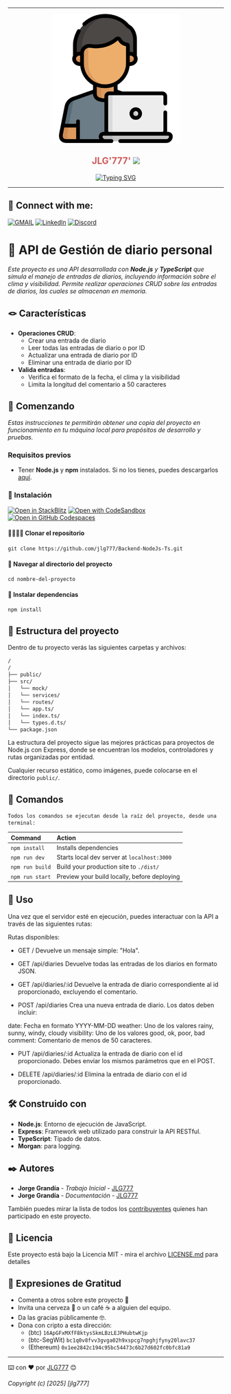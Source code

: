 <hr>
<div>
<p style = 'text-align:center'>
<img align="center" src="./public/programador.png" alt="JuveYell" width="300px">
</p>
</div>

<h2 align="center" style="color:#CD5C5C">JLG'777' <img
src="https://github.com/blackcater/blackcater/raw/main/images/Hi.gif" height="22" /></h2>

<p align="center">
<a href="https://git.io/typing-svg"><img src="https://readme-typing-svg.demolab.com?font=Fira+Code&duration=4000&pause=1000&multiline=true&random=false&width=435&lines=Un+proyecto+creado+por+J0RG1T0" alt="Typing SVG" /></a>
</p>
<hr>

## 📧 Connect with me:

[![GMAIL](https://img.shields.io/badge/Gmail-Gmail?style=white&logo=Gmail&logoColor=white&color=%23EA4335)](proyectojlg777@gmail.com)
[![LinkedIn](https://img.shields.io/badge/LinkedIn-LinkedIn?style=white&logo=LinkedIn&logoColor=white&color=%230A66C2)](https://linkedin.com/in/)
[![Discord](https://img.shields.io/badge/Discord-Discord?style=white&logo=Discord&logoColor=white&color=%235865F2)](jorgeg777#9720)

# 🎫 API de Gestión de diario personal

_Este proyecto es una API desarrollada con **Node.js** y **TypeScript** que simula el manejo de entradas de diarios, incluyendo información sobre el clima y visibilidad. Permite realizar operaciones CRUD sobre las entradas de diarios, las cuales se almacenan en memoria._

## 🪢 Características

- **Operaciones CRUD**:
  - Crear una entrada de diario
  - Leer todas las entradas de diario o por ID
  - Actualizar una entrada de diario por ID
  - Eliminar una entrada de diario por ID
- **Valida entradas**:
  - Verifica el formato de la fecha, el clima y la visibilidad
  - Limita la longitud del comentario a 50 caracteres

## 🚀 Comenzando

_Estas instrucciones te permitirán obtener una copia del proyecto en funcionamiento en tu máquina local para propósitos de desarrollo y pruebas._

### Requisitos previos

- Tener **Node.js** y **npm** instalados. Si no los tienes, puedes descargarlos [aquí](https://nodejs.org/).

### 🔧 Instalación

[![Open in StackBlitz](https://developer.stackblitz.com/img/open_in_stackblitz.svg)](https://stackblitz.com/github/withastro/astro/tree/latest/examples/minimal)
[![Open with CodeSandbox](https://assets.codesandbox.io/github/button-edit-lime.svg)](https://codesandbox.io/p/sandbox/github/withastro/astro/tree/latest/examples/minimal)
[![Open in GitHub Codespaces](https://github.com/codespaces/badge.svg)](https://codespaces.new/withastro/astro?devcontainer_path=.devcontainer/minimal/devcontainer.json)

#### 🧍‍♂️🧍‍♂️ Clonar el repositorio

```
git clone https://github.com/jlg777/Backend-NodeJs-Ts.git
```

#### 🚢 Navegar al directorio del proyecto

```
cd nombre-del-proyecto
```

#### 🚨 Instalar dependencias

```
npm install
```

## 🚀 Estructura del proyecto

Dentro de tu proyecto verás las siguientes carpetas y archivos:

```text
/
/
├── public/
├── src/
│   └── mock/
│   └── services/
│   └── routes/
│   └── app.ts/
│   └── index.ts/
│   └── types.d.ts/
└── package.json

```

La estructura del proyecto sigue las mejores prácticas para proyectos de Node.js con Express, donde se encuentran los modelos, controladores y rutas organizadas por entidad.

Cualquier recurso estático, como imágenes, puede colocarse en el directorio `public/`.

## 🧞 Comandos

    Todos los comandos se ejecutan desde la raíz del proyecto, desde una terminal:

| Command         | Action                                       |
| :-------------- | :------------------------------------------- |
| `npm install`   | Installs dependencies                        |
| `npm run dev`   | Starts local dev server at `localhost:3000`  |
| `npm run build` | Build your production site to `./dist/`      |
| `npm run start` | Preview your build locally, before deploying |

## 🚧 Uso

Una vez que el servidor esté en ejecución, puedes interactuar con la API a través de las siguientes rutas:

Rutas disponibles:
 - GET /
Devuelve un mensaje simple: "Hola".

 - GET /api/diaries
Devuelve todas las entradas de los diarios en formato JSON.

 - GET /api/diaries/:id
Devuelve la entrada de diario correspondiente al id proporcionado, excluyendo el comentario.

 - POST /api/diaries
Crea una nueva entrada de diario. Los datos deben incluir:

date: Fecha en formato YYYY-MM-DD
weather: Uno de los valores rainy, sunny, windy, cloudy
visibility: Uno de los valores good, ok, poor, bad
comment: Comentario de menos de 50 caracteres.

 - PUT /api/diaries/:id
Actualiza la entrada de diario con el id proporcionado. Debes enviar los mismos parámetros que en el POST.

 - DELETE /api/diaries/:id
Elimina la entrada de diario con el id proporcionado.

## 🛠️ Construido con

- **Node.js**: Entorno de ejecución de JavaScript.
- **Express**: Framework web utilizado para construir la API RESTful.
- **TypeScript**: Tipado de datos.
- **Morgan**: para logging.

## ✒️ Autores

- **Jorge Grandía** - _Trabajo Inicial_ - [JLG777](https://github.com/jlg777)
- **Jorge Grandía** - _Documentación_ - [JLG777](#jlg777)

También puedes mirar la lista de todos los [contribuyentes](https://github.com/your/project/contributors) quíenes han participado en este proyecto.

## 📄 Licencia

Este proyecto está bajo la Licencia MIT - mira el archivo [LICENSE.md](LICENSE.md) para detalles

## 🎁 Expresiones de Gratitud

- Comenta a otros sobre este proyecto 📢
- Invita una cerveza 🍺 o un café ☕ a alguien del equipo.
- Da las gracias públicamente 🤓.
- Dona con cripto a esta dirección:
  - (btc) `16ApGFxMXfF8ktysSkmLBzLEJPHubtwKjp`
  - (btc-SegWit) `bc1q0v8fvv3gvga02h9xspcg7npghjfyny20lavc37`
  - (Ethereum) `0x1ee2842c194c95bc54473c6b27d602fc0bfc81a9`

---

⌨️ con ❤️ por [JLG777](https://github.com/jlg777) 😊

_Copyright (c) [2025] [jlg777]_
